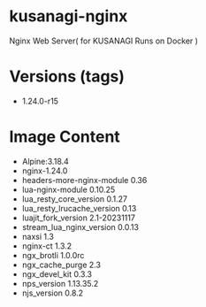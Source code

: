 # kusanagi-nginx

Nginx Web Server( for KUSANAGI Runs on Docker )

# Versions (tags)

- 1.24.0-r15

# Image Content

- Alpine:3.18.4
- nginx-1.24.0
- headers-more-nginx-module 0.36
- lua-nginx-module 0.10.25
- lua_resty_core_version 0.1.27
- lua_resty_lrucache_version 0.13
- luajit_fork_version 2.1-20231117
- stream_lua_nginx_version 0.0.13
- naxsi 1.3
- nginx-ct 1.3.2
- ngx_brotli 1.0.0rc
- ngx_cache_purge 2.3
- ngx_devel_kit 0.3.3
- nps_version 1.13.35.2
- njs_version 0.8.2

